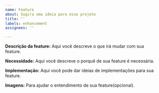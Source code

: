 ```yaml
---
name: Feature
about: Sugira uma ideia para esse projeto
title: ''
labels: enhancement
assignees: ''

---
```


**Descrição da feature:**
Aqui você descreve o que irá mudar com sua feature.

**Necessidade:**
Aqui você descreve o porquê de sua feature é necessária.

**Implementação:**
Aqui você pode dar ideias de implementações para sua feature.

**Imagens:**
Para ajudar o entendimento de sua feature(opcional).
